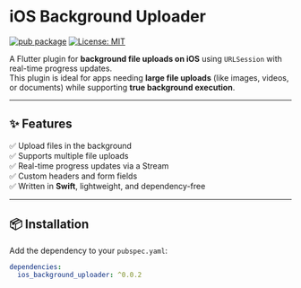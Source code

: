 # iOS Background Uploader

[![pub package](https://img.shields.io/pub/v/ios_background_uploader.svg)](https://pub.dev/packages/ios_background_uploader)
[![License: MIT](https://img.shields.io/badge/license-MIT-blue.svg)](LICENSE)

A Flutter plugin for **background file uploads on iOS** using `URLSession` with real-time progress updates.  
This plugin is ideal for apps needing **large file uploads** (like images, videos, or documents) while supporting **true background execution**.

---

## ✨ Features

✅ Upload files in the background  
✅ Supports multiple file uploads  
✅ Real-time progress updates via a Stream  
✅ Custom headers and form fields  
✅ Written in **Swift**, lightweight, and dependency-free

---

## 📦 Installation

Add the dependency to your `pubspec.yaml`:

```yaml
dependencies:
  ios_background_uploader: ^0.0.2
